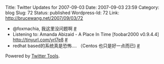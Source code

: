 Title: Twitter Updates for 2007-09-03
Date: 2007-09-03 23:59
Category: blog
Slug: 72
Status: published
Wordpress-Id: 72
Link: http://brucewang.net/2007/09/03/72

-   @foxmachia, 我这里没问题啊
    [\#](http://twitter.com/number5/statuses/243572002)
-   Listening to: Amanda Abizaid - A Place In Time [foobar2000 v0.9.4.4]
    <http://tinyurl.com/yrl7e8>
    [\#](http://twitter.com/number5/statuses/243597362)
-   redhat based的系统真是恐怖.... （Centos 也只是好一点而已)
    [\#](http://twitter.com/number5/statuses/243861112)

Powered by [Twitter Tools](http://alexking.org/projects/wordpress).
